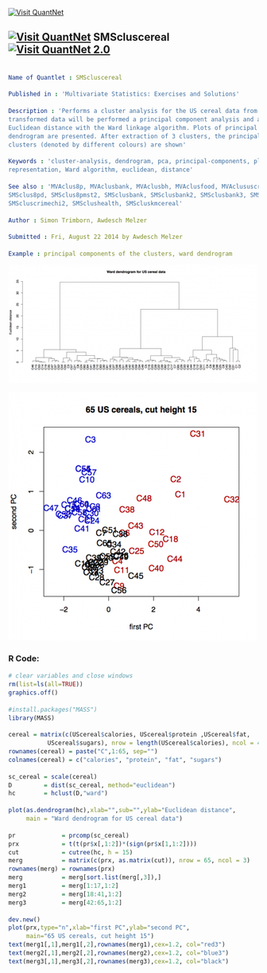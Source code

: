 
[<img src="https://github.com/QuantLet/Styleguide-and-FAQ/blob/master/pictures/banner.png" width="880" alt="Visit QuantNet">](http://quantlet.de/index.php?p=info)

## [<img src="https://github.com/QuantLet/Styleguide-and-Validation-procedure/blob/master/pictures/qloqo.png" alt="Visit QuantNet">](http://quantlet.de/) **SMScluscereal** [<img src="https://github.com/QuantLet/Styleguide-and-Validation-procedure/blob/master/pictures/QN2.png" width="60" alt="Visit QuantNet 2.0">](http://quantlet.de/d3/ia)

```yaml

Name of Quantlet : SMScluscereal

Published in : 'Multivariate Statistics: Exercises and Solutions'

Description : 'Performs a cluster analysis for the US cereal data from the R-package MASS. On the
transformed data will be performed a principal component analysis and a cluster analysis employing
Euclidean distance with the Ward linkage algorithm. Plots of principal components and the
dendrogram are presented. After extraction of 3 clusters, the principal components with the 3
clusters (denoted by different colours) are shown'

Keywords : 'cluster-analysis, dendrogram, pca, principal-components, plot, graphical
representation, Ward algorithm, euclidean, distance'

See also : 'MVAclus8p, MVAclusbank, MVAclusbh, MVAclusfood, MVAclususcrime, MVAdrugsim, SMSclus8p,
SMSclus8pd, SMSclus8pmst2, SMSclusbank, SMSclusbank2, SMSclusbank3, SMScluscomp, SMScluscrime,
SMScluscrimechi2, SMSclushealth, SMScluskmcereal'

Author : Simon Trimborn, Awdesch Melzer

Submitted : Fri, August 22 2014 by Awdesch Melzer

Example : principal components of the clusters, ward dendrogram

```

![Picture1](SMScluscereal-2.png)

![Picture2](SMScluscereal.png)


### R Code:
```r
# clear variables and close windows
rm(list=ls(all=TRUE))
graphics.off()

#install.packages("MASS")
library(MASS)

cereal = matrix(c(UScereal$calories, UScereal$protein ,UScereal$fat,
           UScereal$sugars), nrow = length(UScereal$calories), ncol = 4)
rownames(cereal) = paste("C",1:65, sep="")
colnames(cereal) = c("calories", "protein", "fat", "sugars")

sc_cereal = scale(cereal)
D         = dist(sc_cereal, method="euclidean")
hc        = hclust(D,"ward")

plot(as.dendrogram(hc),xlab="",sub="",ylab="Euclidean distance",
     main = "Ward dendrogram for US cereal data")

pr             = prcomp(sc_cereal)
prx            = t(t(pr$x[,1:2])*(sign(pr$x[1,1:2])))
cut            = cutree(hc, h = 15)
merg           = matrix(c(prx, as.matrix(cut)), nrow = 65, ncol = 3)
rownames(merg) = rownames(prx)
merg           = merg[sort.list(merg[,3]),]
merg1          = merg[1:17,1:2]
merg2          = merg[18:41,1:2]
merg3          = merg[42:65,1:2]

dev.new()
plot(prx,type="n",xlab="first PC",ylab="second PC", 
     main="65 US cereals, cut height 15")
text(merg1[,1],merg1[,2],rownames(merg1),cex=1.2, col="red3")
text(merg2[,1],merg2[,2],rownames(merg2),cex=1.2, col="blue3")
text(merg3[,1],merg3[,2],rownames(merg3),cex=1.2, col="black")

```
